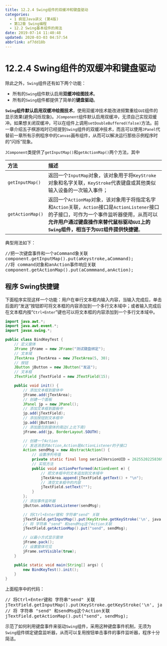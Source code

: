 ```yaml
---
title: 12.2.4 Swing组件的双缓冲和键盘驱动
categories: 
  - 1 疯狂Java讲义 (第4版)
  - 第12章 Swing编程
  - 12.2 Swing基本组件的用法
date: 2019-07-14 11:40:48
updated: 2020-03-03 04:57:54
abbrlink: af7dd18b
---
```

# 12.2.4 Swing组件的双缓冲和键盘驱动
除此之外，`Swing`组件还有如下两个功能：
- 所有的`Swing`组件默认启用**双缓冲绘图技术**。
- 所有的`Swing`组件都提供了简单的**键盘驱动**。

**`Swing`组件默认启用双缓冲绘图技术**，使用双缓冲技术能改进频繁重绘`GUI`组件的显示效果(避免闪烁现象)。`JComponent`组件默认启用双缓冲，无须自己实现双缓冲。如果想关闭双缓冲，可以在组件上调用`setDoubleBuffered(false)`方法。前一章介绍五子棋游戏时已经提到`Swing`组件的双缓冲技术，而且可以使用`JPanel`代替前一章所有示例程序中的`Canvas`画布组件，从而可以解决运行那些示例程序时的“闪烁”现象。

`JComponent`类提供了`getInputMap()`和`getActionMap()`两个方法，其中

|方法|描述|
|:---|:---|
|`getInputMap()`|返回一个`InputMap`对象，该对象用于将`KeyStroke`对象和名字关联，`KeyStroke`代表键盘或其他类似输入设备的一次输入事件；|
|`getActionMap()`|返回一个`ActionMap`对象，该对象用于将指定名字和`Action`关联，`Action`接口是`ActionListener`接口的子接口，可作为一个事件监听器使用，从而可以**允许用户通过键盘操作来替代鼠标驱动`GUI`上的`Swing`组件，相当于为`GUI`组件提供快捷键**。|

典型用法如下：

<pre>
//把一次键盘事件和一个aCommand象关联
component.getInputMap().put(aKeystroke,aCommand);
//将 command对象和anAction事件响应关联
component.getActionMap().put(aCommmand,anAction);
</pre>

## 程序 Swing快捷键
下面程序实现这样一个功能：用户在单行文本框内输入内容，当输入完成后，单击后面的“发送”按钮即可将文本框的内容添加到一个多行文本域中；或者输入完成后在文本框内按“`Ctrl+Enter`”键也可以将文本框的内容添加到一个多行文本域中。

```java
import java.awt.*;
import java.awt.event.*;
import javax.swing.*;

public class BindKeyTest {
    // 定义窗体
    JFrame jFrame = new JFrame("测试键盘绑定");
    // 文本域
    JTextArea jTextArea = new JTextArea(5, 30);
    // 按钮
    JButton jButton = new JButton("发送");
    // 文本框
    JTextField jTextField = new JTextField(15);

    public void init() {
        // 添加文本框到窗体中
        jFrame.add(jTextArea);
        // 创建一个面板
        JPanel jp = new JPanel();
        // 添加文本框到面板中
        jp.add(jTextField);
        // 添加按钮到文本框中
        jp.add(jButton);
        // 添加面包到窗体的南边(上北下南)
        jFrame.add(jp, BorderLayout.SOUTH);

        // 创建一个Action
        // 发送消息的Action,Action是ActionListener的子接口
        Action sendMsg = new AbstractAction() {
            // 设置序列号值
            private static final long serialVersionUID = 2625520225836946219L;
            // 实现方法
            public void actionPerformed(ActionEvent e) {
                // 把文本框中的文本追加到文本域中
                jTextArea.append(jTextField.getText() + "\n");
                // 清空文本框中的内容
                jTextField.setText("");
            }
        };
        // 添加事件监听器
        jButton.addActionListener(sendMsg);

        // 将Ctrl+Enter键和 字符串"send" 关联
        jTextField.getInputMap().put(KeyStroke.getKeyStroke('\n', java.awt.event.InputEvent.CTRL_DOWN_MASK), "send");
        // 将 字符串 "send" 和sendMsg这个Action关联
        jTextField.getActionMap().put("send", sendMsg);

        // 以最小方式显示窗体
        jFrame.pack();
        // 设置窗体可见
        jFrame.setVisible(true);
    }

    public static void main(String[] args) {
        new BindKeyTest().init();
    }
}
```
上面程序中的代码：

<pre>
// 将Ctrl+Enter键和 字符串"send" 关联
jTextField.getInputMap().put(KeyStroke.getKeyStroke('\n', java.awt.event.InputEvent.CTRL_DOWN_MASK), "send");
// 将 字符串 "send" 和sendMsg这个Action关联
jTextField.getActionMap().put("send", sendMsg);
</pre>

示范了如何利用键盘事件来驱动`Swing`组件，采用这种键盘事件机制，无须为`Swing`组件绑定键盘监听器，从而可以复用按钮单击事件的事件监听器，程序十分简洁。

